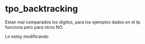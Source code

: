 # tpo_backtracking
Estan mal comparados los digitos, para los ejemplos dados en el tp funciona pero para otros NO.

Lo estoy modificando
